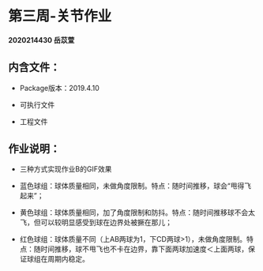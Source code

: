 # 第三周-关节作业

#### 2020214430 岳苡萱

## 内含文件：

 * Package版本：2019.4.10
  
 * 可执行文件
 
 * 工程文件
  
## 作业说明：

 * 三种方式实现作业B的GIF效果
 
  * 蓝色球组：球体质量相同，未做角度限制。特点：随时间推移，球会“甩得飞起来”；
  
  * 黄色球组：球体质量相同，加了角度限制和防抖。特点：随时间推移球不会太飞，但可以较明显感受到球在边界处被撅在那儿；
  
  * 红色球组：球体质量不同（上AB两球为1，下CD两球>1），未做角度限制。特点：随时间推移，球不甩飞也不卡在边界，靠下面两球加速度＜上面两球，保证球组在周期内稳定。
